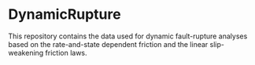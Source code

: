 # DynamicRupture
This repository contains the data used for dynamic fault-rupture analyses based on the rate-and-state dependent friction and the linear slip-weakening friction laws.

